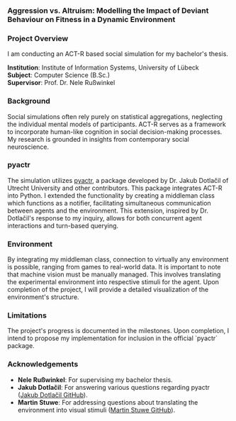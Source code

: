 <h3 align="left">Aggression vs. Altruism: Modelling the Impact of Deviant Behaviour on Fitness in a Dynamic Environment</h3>
<h3 align="left">Project Overview</h3>
<p align="left">
I am conducting an ACT-R based social simulation for my bachelor's thesis.
</p>
<p align="left">
<strong>Institution</strong>: Institute of Information Systems, University of Lübeck
<br>
<strong>Subject</strong>: Computer Science (B.Sc.) 
<br>
<strong>Supervisor</strong>: Prof. Dr. Nele Rußwinkel
</p>
<h3 align="left">Background</h3>
<p align="left">
Social simulations often rely purely on statistical aggregations, neglecting the individual mental models of participants. ACT-R serves as a framework to incorporate human-like cognition in social decision-making processes. My research is grounded in insights from contemporary social neuroscience.
</p>
<h3 align="left">pyactr</h3>
<p align="left">
The simulation utilizes <a href="https://github.com/jakdot/pyactr?tab=readme-ov-file">pyactr</a>, a package developed by Dr. Jakub Dotlačil of Utrecht University and other contributors. This package integrates ACT-R into Python. I extended the functionality by creating a middleman class which functions as a notifier, facilitating simultaneous communication between agents and the environment. This extension, inspired by Dr. Dotlačil's response to my inquiry, allows for both concurrent agent interactions and turn-based querying.
</p>
<h3 align="left">Environment</h3>
<p align="left">
By integrating my middleman class, connection to virtually any environment is possible, ranging from games to real-world data. It is important to note that machine vision must be manually managed. This involves translating the experimental environment into respective stimuli for the agent. Upon completion of the project, I will provide a detailed visualization of the environment's structure.
</p>
<h3 align="left">Limitations</h3>
<p align="left">
The project's progress is documented in the milestones. Upon completion, I intend to propose my implementation for inclusion in the official `pyactr` package.
</p>
<h3 align="left">Acknowledgements</h3>
<p align="left">
<ul>
<li><strong>Nele Rußwinkel</strong>: For supervising my bachelor thesis.</li>
<li><strong>Jakub Dotlačil</strong>: For answering various questions regarding pyactr (<a href="https://github.com/jakdot">Jakub Dotlačil GitHub</a>).</li>
<li><strong>Martin Stuwe</strong>: For addressing questions about translating the environment into visual stimuli (<a href="https://github.com/MartinStuwe">Martin Stuwe GitHub</a>).</li>
</ul>
</p>
